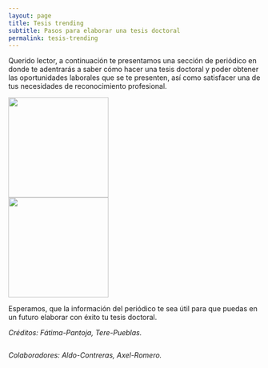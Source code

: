 ```yaml
---
layout: page
title: Tesis trending
subtitle: Pasos para elaborar una tesis doctoral
permalink: tesis-trending
---
```

Querido lector, a continuación te presentamos una sección de periódico en donde te adentrarás a saber cómo hacer una tesis doctoral y poder obtener las oportunidades laborales que se te presenten, así como satisfacer una de tus necesidades de reconocimiento profesional.

<div style="clear: both;"></div>

<img src="{{ site.baseurl }}/assets/img/periodico.pdf - 1.jpg" style="float:left;width:200px;padding-right:20px;">

<div style="clear: both;"></div>

<img src="{{ site.baseurl }}/assets/img/periodico.pdf - 2.jpg" style="float:left;width:200px;padding-right:20px;">

<div style="clear: both;"></div>

Esperamos, que la información del periódico te sea útil para que puedas en un futuro elaborar con éxito tu tesis doctoral.

*Créditos: Fátima-Pantoja, Tere-Pueblas.*

<div style="clear: both;"></div>

*Colaboradores: Aldo-Contreras, Axel-Romero.*
